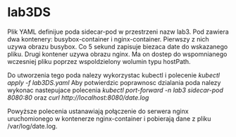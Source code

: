 # lab3DS
Plik YAML definijue poda sidecar-pod w przestrzeni nazw lab3.
Pod zawiera dwa kontenery: busybox-container i nginx-container.
Pierwszy z nich uzywa obrazu busybox. Co 5 sekund zapisuje biezaca date do wskazanego pliku.
Drugi kontener uzywa obrazu nginx. Ma on dostep do wspomnianego wczesniej pliku poprzez wspoldzielony wolumin typu hostPath.

Do utworzenia tego poda nalezy wykorzystac kubectl i polecenie
_kubectl apply -f lab3DS.yaml_
Aby potwierdzic poprawnosc dzialania poda nalezy wykonac nastepujace polecenia
_kubectl port-forward -n lab3 sidecar-pod 8080:80_
oraz _curl http://localhost:8080/date.log_

Powyższe polecenia ustanawiają połączenie do serwera nginx uruchomionego w kontenerze nginx-container i pobierają dane z pliku /var/log/date.log.
